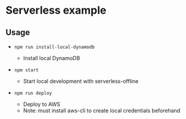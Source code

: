 # Serverless example

## Usage
* `npm run install-local-dynamodb`
  * Install local DynamoDB

* `npm start`
  * Start local development with serverless-offline

* `npm run deploy`
  * Deploy to AWS
  * Note: must install aws-cli to create local credentials beforehand